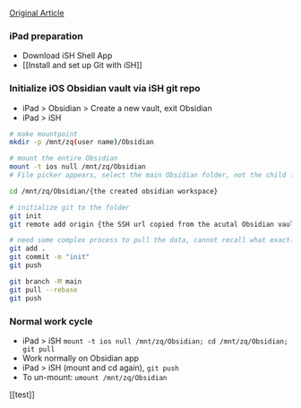 [Original Article](https://gist.github.com/DannyQuah/f686c0e43b741468e12515cd79017489)

### iPad preparation
- Download iSH Shell App
- [[Install and set up Git with iSH]]

### Initialize iOS Obsidian vault via iSH git repo
- iPad > Obsidian > Create a new vault, exit Obsidian 
- iPad > iSH
```sh
# make mountpoint 
mkdir -p /mnt/zq(user name)/Obsidian

# mount the entire Obsidian
mount -t ios null /mnt/zq/Obsidian 
# File picker appears, select the main Obsidian folder, not the child folder

cd /mnt/zq/Obsidian/{the created obsidian workspace}

# initialize git to the folder 
git init
git remote add origin {the SSH url copied from the acutal Obsidian vault git repo}

# need some complex process to pull the data, cannot recall what exactly I did
git add .
git commit -m "init"
git push

git branch -M main
git pull --rebase
git push

```

### Normal work cycle
- iPad > iSH `mount -t ios null /mnt/zq/Obsidian; cd /mnt/zq/Obsidian; git pull`
- Work normally on Obsidian app
- iPad > iSH (mount and cd again), `git push`
- To un-mount: `umount /mnt/zq/Obsidian`

[[test]]
